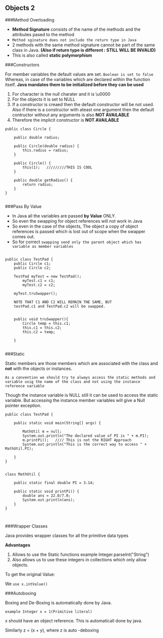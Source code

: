 ## Objects 2

###Method Overloading

*  **Method Signature** consists of the name of the methods and the attributes pased to the method
*  `Method sginature does not include the return type in Java`
*  2 methods with the same method signature cannot be part of the same class in Java. **(Also if return type is different : STILL WILL BE INVALID)**
*  This is also called **static polymorphism**


###Constructors

For member variables the default values are set. `Boolean is set to false`
Whereas, in case of the variables which are declared within the function itself. **Java mandates them to be initialized before they can be used**

1. For character is the null charater and it is \u0000
2. For the objects it is set to NULL
3. If a constructor is creaed then the default constructor will be not used. Also if there is a constructor with ateast one argument then the default contructor without any arguments is also **NOT AVAILABLE**
4. Therefore the implicit constructor is **NOT AVAILABLE**


````
public class Circle {

	public double radius;

	public Circle(double radius) {
		this.radius = radius;
	}

	public Circle() {
		this(1);   /////////THIS IS COOL
	}

	public double getRadius() {
		return radius;
	}
}


````


###Pass By Value

*  In Java all the variables are passed **by Value** ONLY.
*  So even the swapping for object references will not work in Java
*  So even in the case of the objects, The object a copy of object references is passed which is lost out of scope when the swapper comes out.
*  So for correct `swapping send only the parent object which has variable as member variables`


````

public class TestPad {
	public Circle c1;
	public Circle c2;
	
	TestPad myTest = new TestPad();
		myTest.c1 = c1;
		myTest.c2 = c2;
		
	myTest.truSwapper();
	
	NOTE THAT C1 AND C2 WILL REMAIN THE SAME, BUT 
	testPad.c1 and TestPad.c2 will be swapped.


	public void truSwapper(){
		Circle temp = this.c1;
		this.c1 = this.c2;
		this.c2 = temp;

	}


`````

###Static

Static members are those members which are associated with the class and **not** with the objects or instances.

`As a convention we should try to always access the static methods and variable usig the name of the class and not using the instance reference variable`

Though the instance variable is NULL still it can be used to access the static variable. But accessing the instance member variables will give a Null pointer exception.

``````
public class TestPad {

	public static void main(String[] args) {

		MathUtil m = null;
		System.out.println("The declared value of PI is " + m.PI);
		m.printPi();   //// This is not the RIGHT Approach
		System.out.println("This is the correct way to access " + MathUtil.PI);

	}
}


class MathUtil {

	public static final double PI = 3.14;

	public static void printPi() {
		double ans = 22.0/7.0;
		System.out.println(ans);
	}
}



``````


###Wrapper Classes

Java provides wrapper classes for all the primitive data types

**Advantages**

1. Allows to use the Static functions example Integer.parseInt("String")
2. Also allows us to use these integers in collections which only allow objects.

To get the original Value:

We `use x.intValue()`



###Autoboxing

Boxing and De-Boxing is automatically done by Java.

`example Integer x = 1(Primitive literal)`

x should have an object reference. This is automaticall done by java.

Similarly z = (x + y), where z is auto -deboxing















